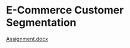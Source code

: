 # E-Commerce Customer Segmentation
[Assignment.docx](https://github.com/rreghunandan/Project--E-Commerce-Customer-Segmentation/files/9153745/Assignment.docx)
